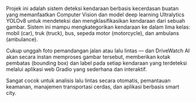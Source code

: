 Projek ini adalah sistem deteksi kendaraan berbasis kecerdasan buatan yang memanfaatkan Computer Vision dan model deep learning Ultralytics YOLOv8 untuk mendeteksi dan mengklasifikasikan kendaraan dari sebuah gambar. Sistem ini mampu mengkategorikan kendaraan ke dalam lima kelas: mobil (car), truk (truck), bus, sepeda motor (motorcycle), dan ambulans (ambulance).

Cukup unggah foto pemandangan jalan atau lalu lintas — dan DriveWatch AI akan secara instan memproses gambar tersebut, memberikan kotak pembatas (bounding box) dan label pada setiap kendaraan yang terdeteksi melalui aplikasi web Gradio yang sederhana dan interaktif.

Sangat cocok untuk analisis lalu lintas secara otomatis, pemantauan keamanan, manajemen transportasi cerdas, dan aplikasi berbasis smart city.
